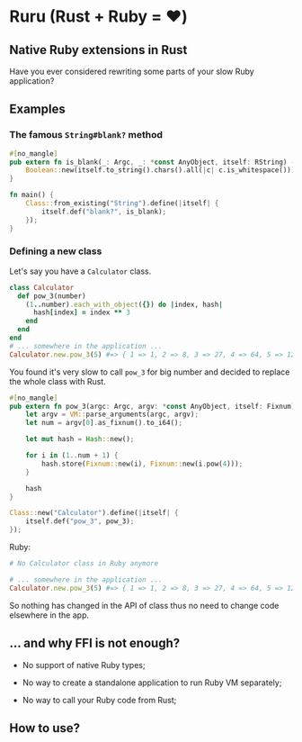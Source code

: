 # Ruru (Rust + Ruby = ♥️)

## Native Ruby extensions in Rust

Have you ever considered rewriting some parts of your slow Ruby application?

## Examples

### The famous `String#blank?` method

```rust
#[no_mangle]
pub extern fn is_blank(_: Argc, _: *const AnyObject, itself: RString) -> Boolean {
    Boolean::new(itself.to_string().chars().all(|c| c.is_whitespace()))
}

fn main() {
    Class::from_existing("String").define(|itself| {
        itself.def("blank?", is_blank);
    });
}
```

### Defining a new class

Let's say you have a `Calculator` class.

```ruby
class Calculator
  def pow_3(number)
    (1..number).each_with_object({}) do |index, hash|
      hash[index] = index ** 3
    end
  end
end
# ... somewhere in the application ...
Calculator.new.pow_3(5) #=> { 1 => 1, 2 => 8, 3 => 27, 4 => 64, 5 => 125 }
```

You found it's very slow to call `pow_3` for big number and decided to replace the whole class
with Rust.

```rust
#[no_mangle]
pub extern fn pow_3(argc: Argc, argv: *const AnyObject, itself: Fixnum) -> Hash {
    let argv = VM::parse_arguments(argc, argv);
    let num = argv[0].as_fixnum().to_i64();

    let mut hash = Hash::new();

    for i in (1..num + 1) {
        hash.store(Fixnum::new(i), Fixnum::new(i.pow(4)));
    }

    hash
}

Class::new("Calculator").define(|itself| {
    itself.def("pow_3", pow_3);
});
```

Ruby:

```ruby
# No Calculator class in Ruby anymore

# ... somewhere in the application ...
Calculator.new.pow_3(5) #=> { 1 => 1, 2 => 8, 3 => 27, 4 => 64, 5 => 125 }
```

So nothing has changed in the API of class thus no need to change code elsewhere in the app.

## ... and why **FFI** is not enough?

 - No support of native Ruby types;

 - No way to create a standalone application to run Ruby VM separately;

 - No way to call your Ruby code from Rust;

## How to use?
